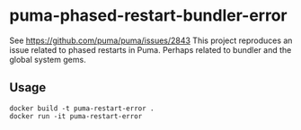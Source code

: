 # puma-phased-restart-bundler-error

See https://github.com/puma/puma/issues/2843
This project reproduces an issue related to phased restarts in Puma. Perhaps related to bundler and the global system gems.

## Usage
```
docker build -t puma-restart-error .
docker run -it puma-restart-error
```

